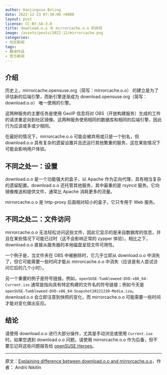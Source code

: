 ```yaml
---
author: Hanjingxue Boling
date: 2022-12-23 07:30:00 +0800
layout: post
license: CC-BY-SA-3.0
title: download.o.o 与 mirrorcache.o.o 的异同
image: /assets/posts/2022-12/mirrorcache.png
categories:
- 社区新闻
tags:
- 翻译作品
- 官方新闻
---
```


## 介绍

历史上，mirrorcache.opensuse.org（简写：mirrorcache.o.o） 的建立是为了评估新的后端引擎，而新引擎逐渐成为 download.opensuse.org（简写：download.o.o） 唯一使用的引擎。

这两种服务的主要任务是使用 GeoIP 信息将对 OBS（开放构建服务）生成的工件的请求重定向到社区镜像。这两种服务使用相同的数据库和相同的后端引擎，因此行为应该或多或少相同。

在最好的情况下，mirrorcache.o.o 可能会被弃用或只是一个别名，但 download.o.o 具有复杂的遗留设置并且还运行其他繁重的服务，这在某些情况下可能会影响用户体验。

## 不同之处一：设置

download.o.o 是一个功能强大的盒子，以 Apache 作为正向代理，具有相当复杂的遗留配置。download.o.o 还托管其他服务，其中最重的是 rsyncd 服务。它向镜像推送和提供文件，通常比 Apache 消耗更多的流量。

mirrorcache.o.o 是 http-proxy 后面相对较小的盒子，它只专用于 Web 服务。

## 不同之处二：文件访问

mirrorcache.o.o 无法轻松访问这些文件，因此它显示的是来自数据库的信息，并且在某些情况下可能已过时（这不会影响正常的 zypper 体验）。相比之下，download.o.o 直接从服务器的本地磁盘呈现文件可用性。

一个例子是，当文件夹在 OBS 中被删除时，它几乎立即从 download.o.o 中消失了，但它可能需要一些时间才能从 mirrorcache.o.o 中消失（应该是有人尝试访问它后的几个小时）。

另一个重要的例子是符号链接。例如，`openSUSE-Tumbleweed-DVD-x86_64-Current.iso` 通常是指向具有特定构建的文件名的符号链接；例如今天是 `openSUSE-Tumbleweed-DVD-x86_64-Snapshot20221220-Media.iso`。download.o.o 会立即注意到快照的变化，而 mirrorcache.o.o 可能需要一些时间才能对变化做出反应。

## 结论

请使用 download.o.o 进行大部分操作，尤其是手动浏览或使用 `Current.iso` 时。如果您遇到 download.o.o 问题，请使用 mirrorcache.o.o 作为后备，但不要忘记将这些问题报告给 [openSUSE Heroes](https://en.opensuse.org/openSUSE:Heroes#Communication)。

------

原文：[Explaining difference between download.o.o and mirrorcache.o.o](https://news.opensuse.org/2022/12/22/explaining-difference-between-download.o.o-and-mirrorcache.o.o/)，作者：	Andrii Nikitin
